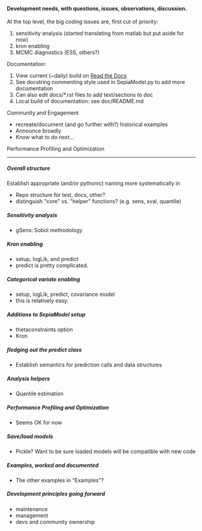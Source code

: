 #### Development needs, with questions, issues, observations, discussion. 
At the top level, the big coding issues are, first cut of priority:
1. sensitivity analysis (started translating from matlab but put aside for now)
2. kron enabling
3. MCMC diagnostics (ESS, others?)

Documentation:
1. View current (~daily) build on [Read the Docs](https://sepia-lanl.readthedocs.io/en/latest/)
2. See docstring commenting style used in SepiaModel.py to add more documentation
3. Can also edit docs/*.rst files to add text/sections to doc
4. Local build of documentation: see doc/README.md

Community and Engagement
- recreate/document (and go further with?) historical examples
- Announce broadly
- Know what to do next...

Performance Profiling and Optimization

---

##### Overall structure
Establish appropriate (and/or pythonic) naming more systematically in 
- Repo structure for test, docs, other? 
- distinguish "core" vs. "helper" functions? (e.g. sens, xval, quantile)

##### Sensitivity analysis
- gSens: Sobol methodology

##### Kron enabling 
- setup, logLik, and predict
- predict is pretty complicated.

##### Categorical variate enabling
- setup, logLik, predict, covariance model
- this is relatively easy.

##### Additions to SepiaModel setup
- thetaconstraints option
- Kron

##### fledging out the predict class
- Establish semantics for prediction calls and data structures

##### Analysis helpers
- Quantile estimation

##### Performance Profiling and Optimization
- Seems OK for now

##### Save/load models
- Pickle? Want to be sure loaded models will be compatible with new code

##### Examples, worked and documented 
- The other examples in "Examples"?

##### Development principles going forward
- maintenance
- management
- devs and community ownership


